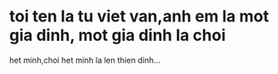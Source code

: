# toi ten la tu viet van,anh em la mot gia dinh, mot gia dinh la choi 
het minh,choi het minh la len thien dinh...
